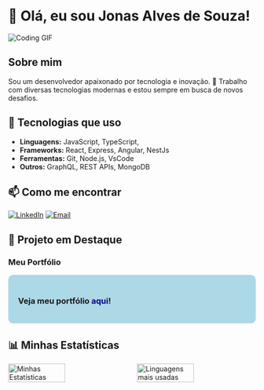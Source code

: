 # 👋 Olá, eu sou Jonas Alves de Souza!

![Coding GIF](https://media.giphy.com/media/2IudUHdI075HL02Pkk/giphy.gif)

## Sobre mim
Sou um desenvolvedor apaixonado por tecnologia e inovação. 🚀 Trabalho com diversas tecnologias modernas e estou sempre em busca de novos desafios.

## 🚀 Tecnologias que uso
- **Linguagens:** JavaScript, TypeScript, 
- **Frameworks:** React, Express, Angular, NestJs
- **Ferramentas:** Git, Node.js, VsCode
- **Outros:** GraphQL, REST APIs, MongoDB

## 📫 Como me encontrar
[![LinkedIn](https://img.shields.io/badge/LinkedIn-JonasAlves-blue?style=flat-square&logo=linkedin)](https://www.linkedin.com/in/jonas-alves-de-souza-61540b114/)
[![Email](https://img.shields.io/badge/Email-souza.jonas.a@gmail.com-red?style=flat-square&logo=gmail)](mailto:souza.jonas.a@gmail.com)

## 🌟 Projeto em Destaque
### Meu Portfólio
<div style="background-color: lightblue; padding: 20px; border-radius: 10px;">
  <h3>Veja meu portfólio <a href="https://prototipo-five.vercel.app/" style="text-decoration: none; color: darkblue;">aqui</a>!</h3>
</div>

## 📊 Minhas Estatísticas
<div style="display: flex; justify-content: space-between;">
  <img src="https://github-readme-stats.vercel.app/api?username=Jonasalvesdesouza&show_icons=true&theme=gotham" alt="Minhas Estatísticas" style="width: 48%;">
  <img src="https://github-readme-stats.vercel.app/api/top-langs/?username=Jonasalvesdesouza&layout=compact&theme=gotham" alt="Linguagens mais usadas" style="width: 48%;">
</div>
